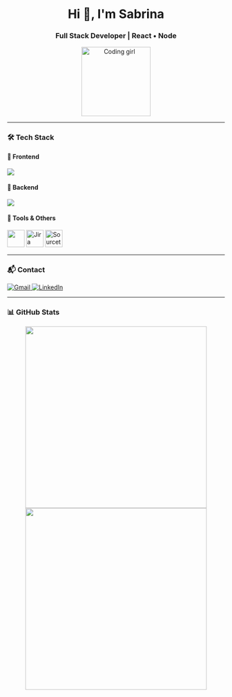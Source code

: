 <h1 align="center">Hi 👋, I'm Sabrina</h1>
<h3 align="center">Full Stack Developer | React • Node</h3>

<p align="center">
  <img src="https://media.giphy.com/media/AXtFMwP1ZvjZSBtmGk/giphy.gif" width="160" alt="Coding girl" />
</p>

---

### 🛠️ Tech Stack

#### 🎨 Frontend
<img src="https://skillicons.dev/icons?i=react,nextjs,redux,javascript,typescript,html,css,sass" />

#### 🧠 Backend
<img src="https://skillicons.dev/icons?i=nodejs,express,postgres,mongodb,prisma,sequelize" />

#### 🧰 Tools & Others

<p>
  <img src="https://skillicons.dev/icons?i=git,github,postman,figma,ubuntu" height="40" />
  <img src="https://cdn.jsdelivr.net/gh/devicons/devicon/icons/jira/jira-original.svg" height="40" alt="Jira" />
  <img src="https://raw.githubusercontent.com/rahulbanerjee26/githubProfileReadmeGenerator/main/icons/sourcetree.svg" height="40" alt="Sourcetree" />
</p>



---

### 📬 Contact

<p>
  <a href="mailto:sabrinademetrio96@gmail.com">
    <img src="https://skillicons.dev/icons?i=gmail" alt="Gmail" />
  </a>
  <a href="https://www.linkedin.com/in/sabrina-demetrio/">
    <img src="https://skillicons.dev/icons?i=linkedin" alt="LinkedIn" />
  </a>
</p>

---

### 📊 GitHub Stats

<p align="center">
  <img src="https://github-readme-stats.vercel.app/api?username=SabriBere&show_icons=true&theme=radical&include_all_commits=true&count_private=true" width="420"/>
  <img src="https://github-readme-stats.vercel.app/api/top-langs/?username=SabriBere&layout=compact&theme=radical" width="420"/>
</p>





